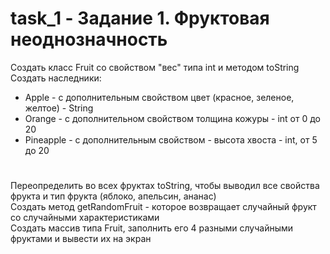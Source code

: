 # task_1 - Задание 1. Фруктовая неоднозначность
Создать класс Fruit со свойством "вес" типа int и методом toString  
Создать наследники:  
- Apple - с дополнительным свойством цвет (красное, зеленое, желтое) - String  
- Orange - с дополнительном свойством толщина кожуры - int от 0 до 20  
- Pineapple - с дополнительным свойством - высота хвоста - int, от 5 до 20  
#
Переопределить во всех фруктах toString, чтобы выводил все свойства фрукта и тип фрукта (яблоко, апельсин, ананас)  
Создать метод getRandomFruit - которое возвращает случайный фрукт со случайными характеристиками  
Создать массив типа Fruit, заполнить его 4 разными случайными фруктами и вывести их на экран  
